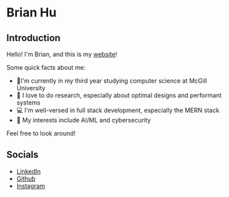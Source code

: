# Brian Hu

## Introduction

Hello! I'm Brian, and this is my [website](https://www.brianhu.ca)!


Some quick facts about me:

- 🍁I'm currently in my third year studying computer science at McGill University
- 🔬 I love to do research, especially about optimal designs and performant systems
- 💻 I'm well-versed in full stack development, especially the MERN stack
- 🔐 My interests include AI/ML and cybersecurity

Feel free to look around!

## Socials

- [LinkedIn](https://www.linkedin.com/in/briannhu/)
- [Github](https://github.com/BriannHu)
- [Instagram](https://www.instagram.com/briann.hu/)
